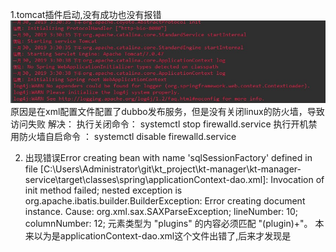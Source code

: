 1.tomcat插件启动,没有成功也没有报错
![iamge](https://github.com/SerendipityH/kt_project/blob/master/%E9%97%AE%E9%A2%98%E5%90%88%E9%9B%86/photo/tomcat1.jpg)
原因是在xml配置文件配置了dubbo发布服务，但是没有关闭linux的防火墙，导致访问失败
解决：
执行关闭命令： systemctl stop firewalld.service
执行开机禁用防火墙自启命令  ： systemctl disable firewalld.service


2. 出现错误Error creating bean with name 'sqlSessionFactory' defined in file [C:\Users\Administrator\git\kt_project\kt-manager\kt-manager-service\target\classes\spring\applicationContext-dao.xml]: Invocation of init method failed; nested exception is org.apache.ibatis.builder.BuilderException: Error creating document instance.  Cause: org.xml.sax.SAXParseException; lineNumber: 10; columnNumber: 12; 元素类型为 "plugins" 的内容必须匹配 "(plugin)+"。
本来以为是applicationContext-dao.xml这个文件出错了,后来才发现是
